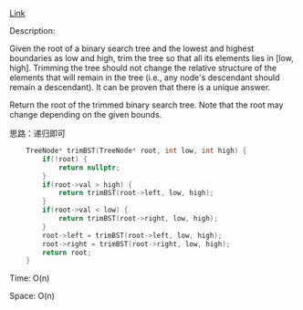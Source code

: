[Link](https://leetcode.cn/problems/trim-a-binary-search-tree/description/)

Description:

Given the root of a binary search tree and the lowest and highest boundaries as low and high, trim the tree so that all its elements lies in [low, high]. Trimming the tree should not change the relative structure of the elements that will remain in the tree (i.e., any node's descendant should remain a descendant). It can be proven that there is a unique answer.

Return the root of the trimmed binary search tree. Note that the root may change depending on the given bounds.

思路：递归即可

```c++
    TreeNode* trimBST(TreeNode* root, int low, int high) {
        if(!root) {
            return nullptr;
        }
        if(root->val > high) {
            return trimBST(root->left, low, high);
        }
        if(root->val < low) {
            return trimBST(root->right, low, high);
        }
        root->left = trimBST(root->left, low, high);
        root->right = trimBST(root->right, low, high);
        return root;
    }
```

Time: O(n)

Space: O(n)
